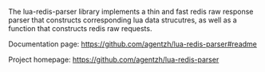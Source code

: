<!---
    @title         Lua Redis Parser Library
    @creator       Yichun Zhang
    @created       2011-08-11 02:10 GMT
    @modifier      YichunZhang
    @modified      2013-10-17 23:35 GMT
    @changecount   4
--->

The lua-redis-parser library implements a thin and fast redis raw response parser that constructs corresponding lua data strucutres, as well as a function that constructs redis raw requests.

Documentation page: https://github.com/agentzh/lua-redis-parser#readme

Project homepage: https://github.com/agentzh/lua-redis-parser
